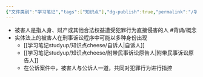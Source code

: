 ```yaml
---
{"文件类别":"学习笔记","tags":["知识点"],"dg-publish":true,"permalink":"/学习笔记studyup/知识点cheese/被害人/","dgPassFrontmatter":true,"noteIcon":"","created":"2024-09-14T14:39:48.382+08:00","updated":"2024-09-14T14:44:52.229+08:00"}
---
```


- 被害人是指人身、财产或其他合法权益遭受犯罪行为直接侵害的人 #背诵/概念 
- 实体法上的被害人在刑事诉讼程序中可能以多种身份出现
	- [[学习笔记studyup/知识点cheese/自诉人\|自诉人]]
	- [[学习笔记studyup/知识点cheese/附带民事诉讼原告人\|附带民事诉讼原告人]]
	- 在公诉案件中，被害人与公诉人一道，共同对犯罪行为进行指控